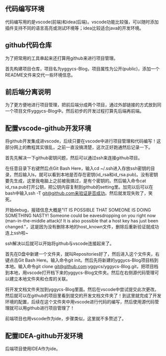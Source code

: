 ## 代码编写环境
代码编写用的是vscode(前端)和idea(后端)。vscode功能比较强，可以随时添加插件支持不同的语言高亮或测试环境等；idea比较适合java的开发环境。

## github代码仓库
为了把常用的工具串起来还打算用github来进行项目管理。

首先构建项目仓库，项目名为yggycs-Blog，项目属性为公开(public)，添加一个README文件来交代一些环境信息。

## 前后端分离说明
为了更方便地进行项目管理，把前后端分成两个项目，通过外部链接的方式放到同一个项目文件yggycs-Blog中。然后初步的开发过程打算先后端再前端。


## 配置vscode-github开发环境
将github开发集成进vscode，后续只要在vscode中进行项目管理和代码编写！这部分网上的教程其实很乱，之前一直没搞清楚，这次正好跑通然后记录一下。

首先先解决一下github密钥问题，然后可以通过ssh来连接github项目。

在任意目录下右键然后点Git Bash Here，输入cd ~/.ssh进入存放ssh密钥的目录，然后输入ls，就可以看到本地是否存在密钥(id_rsa和id_rsa.pub)。没有密钥要先生成，这里我电脑上之前被我搞过，是有个密钥的。然后输入命令cat id_rsa.pub打开公钥，把公钥内容复制到github的setting里。加完以后可以在bash中输入ssh -T git@github.com来验证是否成功。然后就发现失败了，笑死。

开始debug，报错信息大概是"IT IS POSSIBLE THAT SOMEONE IS DOING SOMETHING NASTY!
Someone could be eavesdropping on you right now (man-in-the-middle attack)!
It is also possible that a host key has just been changed."，这是因为没有删除本地的host_known文件，删除后重新验证就成功连上ssh啦~

ssh解决以后就可以开始将github与vscode连接起来了。

首先在D盘中新建一个文件夹，就叫Repositories好了，然后进入这个文件夹，右键点击Git Bash Here。输入命令git init。然后先将新建的yggycs-Blog项目档到本地。输入命令git clone git@github.com:yggycs/yggycs-Blog.git，把项目档到本地，用vscode打开档下来的yggycs-Blog文件夹。然后在右侧源代码管理可以建立本地文件夹和仓库的关联。

将开发文档文件夹加到yggycs-Blog里面。然后在vscode中尝试提交此次更改。然后就可以在github的项目里看到提交的开发文档文件夹了！到这里就完成了开发环境的配置，后续在这个文件夹中用vscode进行代码的编写，然后使用源代码管理就可以用github进行项目管理了！

前端项目也用vscode作为ide，步骤类似，这里就不多赘述了。

## 配置IDEA-github开发环境
后端项目使用IDEA作为ide。